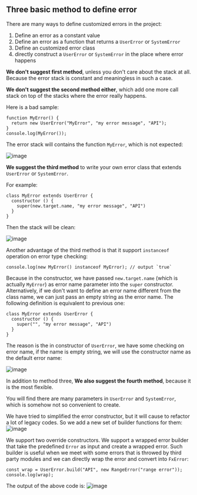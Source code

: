 ## Three basic method to define error

There are many ways to define customized errors in the project:
1. Define an error as a constant value
1. Define an error as a function that returns a `UserError` or `SystemError`
1. Define an customized error class
1. directly construct a `UserError` or `SystemError` in the place where error happens

**We don't suggest first method**, unless you don't care about the stack at all.
Because the error stack is constant and meaningless in such a case.

**We don't suggest the second method either**, which add one more call stack on top of the stacks where the error really happens.

Here is a bad sample:
```
function MyError() {
  return new UserError("MyError", "my error message", "API");
}
console.log(MyError());
```
The error stack will contains the function `MyError`, which is not expected:

![image](https://user-images.githubusercontent.com/1658418/132477124-3e0904fb-2a06-485e-9e73-d61a5780e26c.png)

**We suggest the third method** to write your own error class that extends `UserError` or `SystemError`.

For example: 
```
class MyError extends UserError {
  constructor () {
    super(new.target.name, "my error message", "API")
  }
}
```
Then the stack will be clean: 

![image](https://user-images.githubusercontent.com/1658418/132477358-dfb459e9-513c-47c1-b33a-8d4696854fd6.png)

Another advantage of the third method is that it support `instanceof` operation on error type checking:
```
console.log(new MyError() instanceof MyError); // output `true`
```
Because in the constructor, we have passed `new.target.name` (which is actually `MyError`) as error name parameter into the `super` constructor.
Alternatively, if we don't want to define an error name different from the class name, we can just pass an empty string as the error name.
The following definition is equivalent to previous one:
```
class MyError extends UserError {
  constructor () {
    super("", "my error message", "API")
  }
}
```
The reason is the in constructor of `UserError`, we have some checking on error name, if the name is empty string, we will use the constructor name as the default error name:

![image](https://user-images.githubusercontent.com/1658418/132478785-319c8d87-0ef4-4736-ad5f-c8627337eeeb.png)

In addition to method three, **We also suggest the fourth method**, because it is the most flexible. 

You will find there are many parameters in `UserError` and `SystemError`, which is somehow not so convenient to create. 

We have tried to simplified the error constructor, but it will cause to refactor a lot of legacy codes. So we add a new set of builder functions for them:
![image](https://user-images.githubusercontent.com/1658418/132480106-adc4e4b5-4f64-4e83-ad91-b6a2c4011412.png)

We support two override constructors. We support a wrapped error builder that take the predefined `Error` as input and create a wrapped error.
Such builder is useful when we meet with some errors that is throwed by third party modules and we can directly wrap the error and convert into `FxError`:

```
const wrap = UserError.build("API", new RangeError("range error"));
console.log(wrap);
```
The output of the above code is:
![image](https://user-images.githubusercontent.com/1658418/132480991-fc8a9474-4390-4f6f-9721-83b17cba3961.png)
